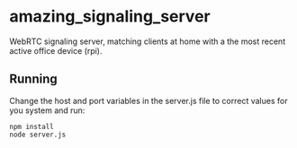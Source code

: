 # amazing_signaling_server

WebRTC signaling server, matching clients at home with a the most recent active office device (rpi).

## Running

Change the host and port variables in the server.js file to correct values for you system and run:
```
npm install
node server.js
```
